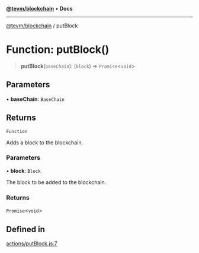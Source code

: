 [**@tevm/blockchain**](../README.md) • **Docs**

***

[@tevm/blockchain](../globals.md) / putBlock

# Function: putBlock()

> **putBlock**(`baseChain`): (`block`) => `Promise`\<`void`\>

## Parameters

• **baseChain**: `BaseChain`

## Returns

`Function`

Adds a block to the blockchain.

### Parameters

• **block**: `Block`

The block to be added to the blockchain.

### Returns

`Promise`\<`void`\>

## Defined in

[actions/putBlock.js:7](https://github.com/qbzzt/tevm-monorepo/blob/main/packages/blockchain/src/actions/putBlock.js#L7)
